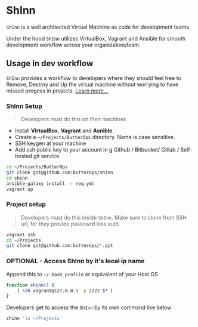 # ShInn

`ShInn` is a well architected Virtual Machine as code for development teams.

Under the hood `ShInn` utilizes VirtualBox, Vagrant and Ansible for smooth development workflow across your organization/team.

## Usage in dev workflow

`ShInn` provides a workflow to developers where they should feel free to Remove, Destroy and Up the virtual machine without worrying to have missed progess in projects. [Learn more...](#how)

### ShInn Setup

> Developers must do this on their machines

- Install **VirtualBox**, **Vagrant** and **Asnible**.
- Create a `~/Projects/ButterOps` directory. Name is case sensitive.
- SSH keygen at your machine
- Add ssh public key to your account in g Github / Bitbucket/ Gitlab / Self-hosted git service.

```bash
cd ~/Projects/ButterOps
git clone git@github.com:butterops/shinn
cd shinn
ansible-galaxy install -r req.yml
vagrant up
```

### Project setup

> Developers must do this inside `ShInn`. Make sure to clone from SSH url, for they provide passowrd less auth.

```bash
vagrant ssh
cd ~/Projects
git clone git@github.com:butterops/*.git
```

### OPTIONAL - Access ShInn by it's ~~local ip~~ name

Append this to `~/.bash_profile` or equivalent of your Host OS

```bash
function shinn() {
    ( ssh vagrant@127.0.0.1 -p 2222 $* )
}
```

Developers get to access the `ShInn` by its own command like below

```bash
shinn 'ls ~/Projects'
```
